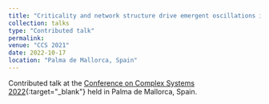 ```yaml
---
title: "Criticality and network structure drive emergent oscillations in a stochastic whole-brain model"
collection: talks
type: "Contributed talk"
permalink:
venue: "CCS 2021"
date: 2022-10-17
location: "Palma de Mallorca, Spain"
---
```


Contributed talk at the [Conference on Complex Systems 2022](https://www.ccs2022.org/){:target="_blank"}<!--_--> held in Palma de Mallorca, Spain.
